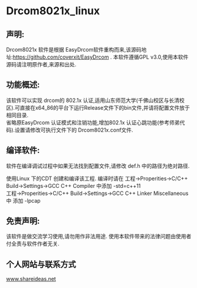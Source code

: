 # Drcom8021x_linux


## 声明:
Drcom8021x 软件是根据 EasyDrcom软件重构而来,该源码地址:https://github.com/coverxit/EasyDrcom .
本软件遵循GPL v3.0,使用本软件源码请注明原作者,来源和出处.

## 功能概述:

该软件可以实现 drcom的 802.1x 认证,适用山东师范大学(千佛山校区与长清校区).可直接在x64_86的平台下运行Release文件下的bin文件,并请将配置文件放于相同目录.<br>省略原EasyDrcom 认证模式和注销功能,增加802.1x 认证心跳功能(参考师弟代码).设置请修改可执行文件下的 Drcom8021x.conf文件. 


## 编译软件:
软件在编译调试过程中如果无法找到配置文件,请修改 def.h 中的路径为绝对路径.

使用Linux 下的CDT 创建和编译该工程. 编译时请在 
工程->Properities->C/C++ Build->Settings->GCC C++ Compiler 中添加 -std=c++11<br>
工程->Properities->C/C++ Build->Settings->GCC C++ Linker  Miscellaneous中 添加 -lpcap


## 免责声明:
该软件是做交流学习使用,请勿用作非法用途. 使用本软件带来的法律问题由使用者付全责与软件作者无关.

## 个人网站与联系方式
www.shareideas.net
